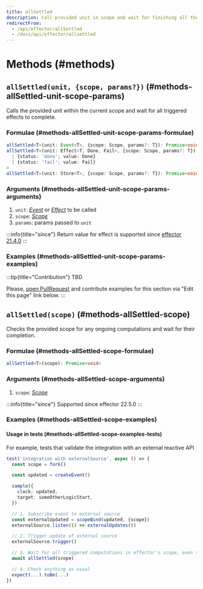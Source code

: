 ```yaml
---
title: allSettled
description: Call provided unit in scope and wait for finishing all the triggered effects
redirectFrom:
  - /api/effector/allSettled
  - /docs/api/effector/allsettled
---
```


# Methods (#methods)

## `allSettled(unit, {scope, params?})` (#methods-allSettled-unit-scope-params)

Calls the provided unit within the current scope and wait for all triggered effects to complete.

### Formulae (#methods-allSettled-unit-scope-params-formulae)

```ts
allSettled<T>(unit: Event<T>, {scope: Scope, params?: T}): Promise<void>
allSettled<T>(unit: Effect<T, Done, Fail>, {scope: Scope, params?: T}): Promise<
  | {status: 'done'; value: Done}
  | {status: 'fail'; value: Fail}
>
allSettled<T>(unit: Store<T>, {scope: Scope, params?: T}): Promise<void>
```

### Arguments (#methods-allSettled-unit-scope-params-arguments)

1. `unit`: [_Event_](/en/api/effector/Event) or [_Effect_](/en/api/effector/Effect) to be called
2. `scope`: [_Scope_](/en/api/effector/Scope)
3. `params`: params passed to `unit`

:::info{title="since"}
Return value for effect is supported since [effector 21.4.0](https://changelog.effector.dev/#effector-21-4-0)
:::

### Examples (#methods-allSettled-unit-scope-params-examples)

:::tip{title="Contribution"}
TBD

Please, [open PullRequest](https://github.com/effector/effector) and contribute examples for this section via "Edit this page" link below.
:::

## `allSettled(scope)` (#methods-allSettled-scope)

Checks the provided scope for any ongoing computations and wait for their completion.

### Formulae (#methods-allSettled-scope-formulae)

```ts
allSettled<T>(scope): Promise<void>
```

### Arguments (#methods-allSettled-scope-arguments)

1. `scope`: [_Scope_](/en/api/effector/Scope)

:::info{title="since"}
Supported since effector 22.5.0
:::

### Examples (#methods-allSettled-scope-examples)

#### Usage in tests (#methods-allSettled-scope-examples-tests)

For example, tests that validate the integration with an external reactive API

```ts
test('integration with externalSource', async () => {
  const scope = fork()

  const updated = createEvent()

  sample({
    clock: updated,
    target: someOtherLogicStart,
  })

  // 1. Subscribe event to external source
  const externalUpdated = scopeBind(updated, {scope})
  externalSource.listen(() => externalUpdates())

  // 2. Trigger update of external source
  externalSource.trigger()

  // 3. Wait for all triggered computations in effector's scope, even though these were not triggered by effector itself
  await allSettled(scope)

  // 4. Check anything as usual
  expect(...).toBe(...)
})
```
